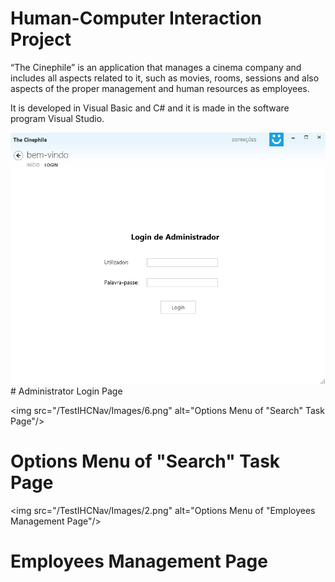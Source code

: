 # Human-Computer Interaction Project

“The Cinephile” is an application that manages a cinema company and includes all aspects related to it, such as movies, rooms, sessions and also aspects of the proper management and human resources as employees.

It is developed in Visual Basic and C# and it is made in the software program Visual Studio.

<img src="/TestIHCNav/Images/5.png" alt="Administrator Login Page"/>
# Administrator Login Page

<img src="/TestIHCNav/Images/6.png" alt="Options Menu of "Search" Task Page"/>
# Options Menu of "Search" Task Page

<img src="/TestIHCNav/Images/2.png" alt="Options Menu of "Employees Management Page"/>
# Employees Management Page
